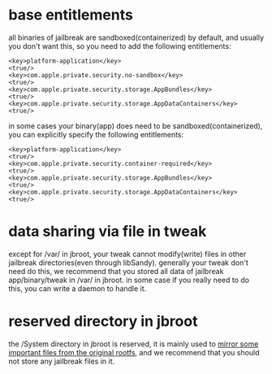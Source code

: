 # base entitlements

all binaries of jailbreak are sandboxed(containerized) by default, 
and usually you don't want this, so you need to add the following entitlements:

```
<key>platform-application</key>
<true/>
<key>com.apple.private.security.no-sandbox</key>
<true/>
<key>com.apple.private.security.storage.AppBundles</key>
<true/>
<key>com.apple.private.security.storage.AppDataContainers</key>
<true/>
```

in some cases your binary(app) does need to be sandboxed(containerized), you can explicitly specify the following entitlements:

```
<key>platform-application</key>
<true/>
<key>com.apple.private.security.container-required</key>
<true/>
<key>com.apple.private.security.storage.AppBundles</key>
<true/>
<key>com.apple.private.security.storage.AppDataContainers</key>
<true/>
```

# data sharing via file in tweak

except for /var/ in jbroot, your tweak cannot modify(write) files in other jailbreak directories(even through libSandy). 
generally your tweak don't need do this, we recommend that you stored all data of jailbreak app/binary/tweak in /var/ in jbroot.
in some case if you really need to do this, you can write a daemon to handle it.


# reserved directory in jbroot

the /System directory in jbroot is reserved, it is mainly used to [mirror some important files from the original rootfs](filemirror.md), 
and we recommend that you should not store any jailbreak files in it.


